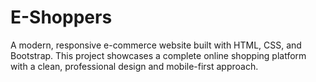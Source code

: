# E-Shoppers
A modern, responsive e-commerce website built with HTML, CSS, and Bootstrap. This project showcases a complete online shopping platform with a clean, professional design and mobile-first approach.
